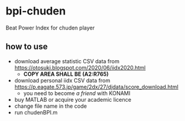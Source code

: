 # bpi-chuden
Beat Power Index for chuden player

## how to use
- download average statistic CSV data from https://otosuki.blogspot.com/2020/06/iidx2020.html
  - **COPY AREA SHALL BE (A2:R765)**
- download personal iidx CSV data from https://p.eagate.573.jp/game/2dx/27/djdata/score_download.html
  - you need to become *a friend* with KONAMI
- buy MATLAB or acquire your academic licence
- change file name in the code
- run chudenBPI.m
